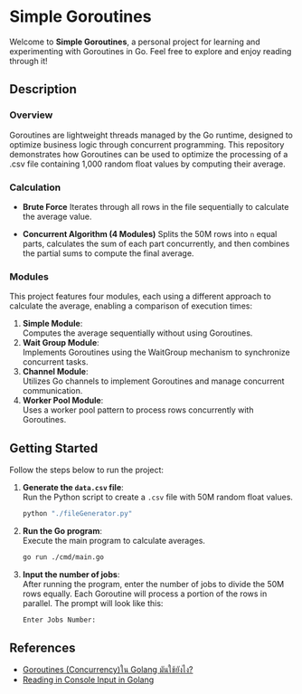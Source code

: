 # Simple Goroutines

Welcome to **Simple Goroutines**, a personal project for learning and experimenting with Goroutines in Go. Feel free to explore and enjoy reading through it!

## Description

### Overview

Goroutines are lightweight threads managed by the Go runtime, designed to optimize business logic through concurrent programming. This repository demonstrates how Goroutines can be used to optimize the processing of a .csv file containing 1,000 random float values by computing their average.

### Calculation

- **Brute Force**
    Iterates through all rows in the file sequentially to calculate the average value.

- **Concurrent Algorithm (4 Modules)**
    Splits the 50M rows into `n` equal parts, calculates the sum of each part concurrently, and then combines the partial sums to compute the final average.

### Modules

This project features four modules, each using a different approach to calculate the average, enabling a comparison of execution times:

1. **Simple Module**:  
    Computes the average sequentially without using Goroutines.
2. **Wait Group Module**:  
    Implements Goroutines using the WaitGroup mechanism to synchronize concurrent tasks.
3. **Channel Module**:  
    Utilizes Go channels to implement Goroutines and manage concurrent communication.
4. **Worker Pool Module**:  
    Uses a worker pool pattern to process rows concurrently with Goroutines.

## Getting Started

Follow the steps below to run the project:

1. **Generate the `data.csv` file**:  
    Run the Python script to create a `.csv` file with 50M random float values.

    ```bash
    python "./fileGenerator.py"
    ```

2. **Run the Go program**:  
    Execute the main program to calculate averages.
    
    ```bash
    go run ./cmd/main.go
    ```

3. **Input the number of jobs**:  
    After running the program, enter the number of jobs to divide the 50M rows equally. Each Goroutine will process a portion of the rows in parallel. The prompt will look like this:

    ```bash
    Enter Jobs Number: 
    ```


## References

- [Goroutines (Concurrency)ใน Golang มันใช้ยังไง?](https://medium.com/@rayato159/goroutines-concurrency-%E0%B9%83%E0%B8%99-golang-%E0%B8%A1%E0%B8%B1%E0%B8%99%E0%B9%83%E0%B8%8A%E0%B9%89%E0%B8%A2%E0%B8%B1%E0%B8%87%E0%B9%84%E0%B8%87-7e45a4a85187)
- [Reading in Console Input in Golang](https://tutorialedge.net/golang/reading-console-input-golang/)